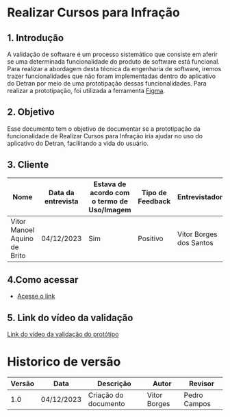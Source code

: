 # Realizar Cursos para Infração

## 1. Introdução

A validação de software é um processo sistemático que consiste em aferir se uma determinada funcionalidade do produto de software está funcional. Para realizar a abordagem desta técnica da engenharia de software, iremos trazer funcionalidades que não foram implementadas dentro do aplicativo do Detran por meio de uma prototipação dessas funcionalidades. Para realizar a prototipação, foi utilizada a ferramenta [Figma](https://www.figma.com).

## 2. Objetivo

Esse documento tem o objetivo de documentar se a prototipação da funcionalidade de Realizar Cursos para Infração iria ajudar no uso do aplicativo do Detran, facilitando a vida do usuário.

## 3. Cliente

| Nome | Data da entrevista       | Estava de acordo com o termo de Uso/Imagem                 | Tipo de Feedback              | Entrevistador |
| ------ | ---------- | -------------------------- | ------------------- | ------- |
| Vitor Manoel Aquino de Brito   | 04/12/2023 | Sim     | Positivo | Vitor Borges dos Santos |

## 4.Como acessar

- [Acesse o link](https://www.figma.com/proto/QsksaoSBQ8SswiN2pguv8y/Detran-Proto?type=design&node-id=0-1&t=gDcOXOqQa5YAVT61-0&scaling=scale-down&page-id=0%3A1&starting-point-node-id=1%3A2)

## 5. Link do vídeo da validação

[Link do vídeo da validação do protótipo](https://youtu.be/8XmkvZTkyqo)


# Historico de versão

| Versão | Data       | Descrição                  | Autor               | Revisor |
| ------ | ---------- | -------------------------- | ------------------- | ------- |
| 1.0    | 04/12/2023 | Criação do documento       | Vitor Borges | Pedro Campos   |
